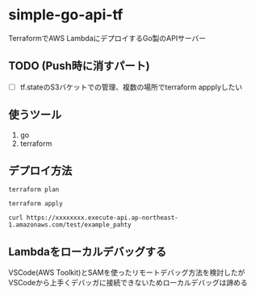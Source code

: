 # simple-go-api-tf

TerraformでAWS LambdaにデプロイするGo製のAPIサーバー

## TODO (Push時に消すパート)

- [ ] tf.stateのS3バケットでの管理、複数の場所でterraform appplyしたい

## 使うツール

1. go
2. terraform

## デプロイ方法

```
terraform plan
```

```
terraform apply
```

```
curl https://xxxxxxxx.execute-api.ap-northeast-1.amazonaws.com/test/example_pahty
```

## Lambdaをローカルデバッグする

VSCode(AWS Toolkit)とSAMを使ったリモートデバッグ方法を検討したがVSCodeから上手くデバッガに接続できないためローカルデバッグは諦める
